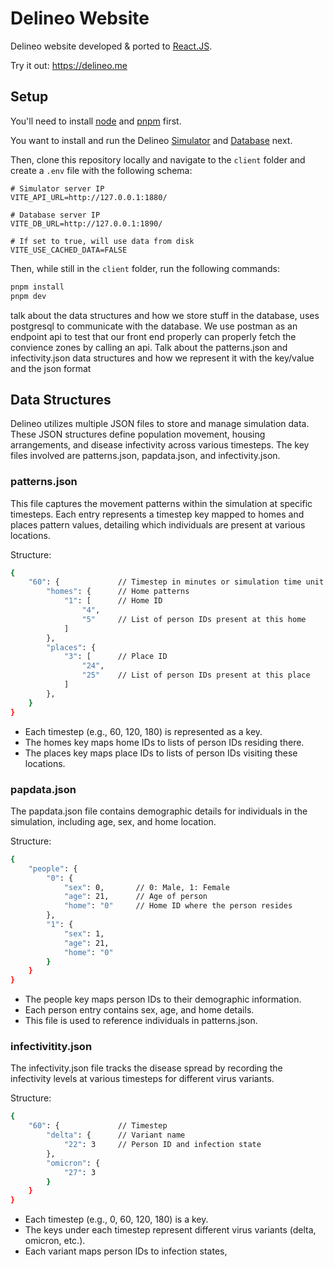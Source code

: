 # Delineo Website

Delineo website developed & ported to [React.JS](https://github.com/facebook/react).

Try it out: <https://delineo.me>

## Setup

You'll need to install [node](https://nodejs.org/) and [pnpm](https://pnpm.io/) first.

You want to install and run the Delineo [Simulator](https://github.com/Delineo-Disease-Modeling/Simulation) and [Database](https://github.com/Delineo-Disease-Modeling/Database) next.

Then, clone this repository locally and navigate to the `client` folder and create a `.env` file with the following schema:

```text
# Simulator server IP
VITE_API_URL=http://127.0.0.1:1880/

# Database server IP 
VITE_DB_URL=http://127.0.0.1:1890/

# If set to true, will use data from disk
VITE_USE_CACHED_DATA=FALSE
```

Then, while still in the `client` folder, run the following commands:

```bash
pnpm install
pnpm dev
```

talk about the data structures and how we store stuff in the database, uses postgresql to communicate with the database. We use postman as an endpoint api to test that our front end properly can properly fetch the convience zones by calling an api. Talk about the patterns.json and infectivity.json data structures and how we represent it with the key/value and the json format


## Data Structures
Delineo utilizes multiple JSON files to store and manage simulation data. These JSON structures define population movement, housing arrangements, and disease infectivity across various timesteps. The key files involved are patterns.json, papdata.json, and infectivity.json.

### patterns.json ###
This file captures the movement patterns within the simulation at specific timesteps. Each entry represents a timestep key mapped to homes and places pattern values, detailing which individuals are present at various locations. 

Structure:
```bash
{
    "60": {             // Timestep in minutes or simulation time unit
        "homes": {      // Home patterns
            "1": [      // Home ID
                "4", 
                "5"     // List of person IDs present at this home
            ]
        },
        "places": {
            "3": [      // Place ID
                "24", 
                "25"    // List of person IDs present at this place
            ]
        },
    }
}
```
- Each timestep (e.g., 60, 120, 180) is represented as a key.
- The homes key maps home IDs to lists of person IDs residing there.
- The places key maps place IDs to lists of person IDs visiting these locations.

### papdata.json ###
The papdata.json file contains demographic details for individuals in the simulation, including age, sex, and home location.

Structure:
```bash
{
    "people": {
        "0": {
            "sex": 0,       // 0: Male, 1: Female
            "age": 21,      // Age of person
            "home": "0"     // Home ID where the person resides
        },
        "1": {
            "sex": 1,
            "age": 21,
            "home": "0"
        }
    }
}
```
- The people key maps person IDs to their demographic information.
- Each person entry contains sex, age, and home details.
- This file is used to reference individuals in patterns.json.

### infectivitity.json ###
The infectivity.json file tracks the disease spread by recording the infectivity levels at various timesteps for different virus variants.

Structure:
```bash
{
    "60": {             // Timestep
        "delta": {      // Variant name
            "22": 3     // Person ID and infection state
        },
        "omicron": {
            "27": 3
        }
    }
}
```
- Each timestep (e.g., 0, 60, 120, 180) is a key.
- The keys under each timestep represent different virus variants (delta, omicron, etc.).
- Each variant maps person IDs to infection states, 
